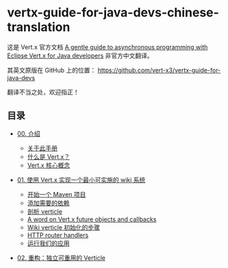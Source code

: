# vertx-guide-for-java-devs-chinese-translation

这是 Vert.x 官方文档 [A gentle guide to asynchronous programming with Eclipse Vert.x for Java developers](http://vertx.io/docs/guide-for-java-devs) 非官方中文翻译。

其英文原版在 GitHub 上的位置： https://github.com/vert-x3/vertx-guide-for-java-devs

翻译不当之处，欢迎指正！

## 目录

* [00. 介绍](https://github.com/zill057/vertx-guide-for-java-devs-chinese-translation/blob/master/00/README.md)
    * [关于此手册](https://github.com/zill057/vertx-guide-for-java-devs-chinese-translation/blob/master/00/README.md#关于此手册)
    * [什么是 Vert.x？](https://github.com/zill057/vertx-guide-for-java-devs-chinese-translation/blob/master/00/README.md#什么是-vertx)
    * [Vert.x 核心概念](https://github.com/zill057/vertx-guide-for-java-devs-chinese-translation/blob/master/00/README.md#vertx-核心概念)

* [01. 使用 Vert.x 实现一个最小可实施的 wiki 系统](https://github.com/zill057/vertx-guide-for-java-devs-chinese-translation/blob/master/01/README.md)
    * [开始一个 Maven 项目](https://github.com/zill057/vertx-guide-for-java-devs-chinese-translation/blob/master/01/README.md#开始一个-maven-项目)
    * [添加需要的依赖](https://github.com/zill057/vertx-guide-for-java-devs-chinese-translation/blob/master/01/README.md#添加需要的依赖)
    * [剖析 verticle](https://github.com/zill057/vertx-guide-for-java-devs-chinese-translation/blob/master/01/README.md#剖析-verticle)
    * [A word on Vert.x future objects and callbacks](https://github.com/zill057/vertx-guide-for-java-devs-chinese-translation/blob/master/01/README.md#a-word-on-vertx-future-objects-and-callbacks)
    * [Wiki verticle 初始化的步骤](https://github.com/zill057/vertx-guide-for-java-devs-chinese-translation/blob/master/01/README.md#wiki-verticle-初始化的步骤)
    * [HTTP router handlers](https://github.com/zill057/vertx-guide-for-java-devs-chinese-translation/blob/master/01/README.md#http-router-handlers)
    * [运行我们的应用](https://github.com/zill057/vertx-guide-for-java-devs-chinese-translation/blob/master/01/README.md#运行我们的应用)

* [02. 重构：独立可重用的 Verticle](https://github.com/zill057/vertx-guide-for-java-devs-chinese-translation/blob/master/02/README.md)
